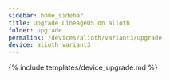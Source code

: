 ```yaml
---
sidebar: home_sidebar
title: Upgrade LineageOS on alioth
folder: upgrade
permalink: /devices/alioth/variant3/upgrade
device: alioth_variant3
---
```

{% include templates/device_upgrade.md %}

